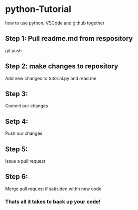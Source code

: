 # python-Tutorial
how to use python, VSCode and github together

## Step 1: Pull readme.md from respository
git push

## Step 2: make changes to repository
Add new changes to tutorial.py and read.me

## Step 3: 
Commit our changes

## Setp 4:
Push our changes

## Step 5:
Issue a pull request

## Step 6:
Merge pull request if satisided withh new code

### Thats all it takes to back up your code!

